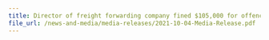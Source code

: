 ```yaml
---
title: Director of freight forwarding company fined $105,000 for offences under Customs Act
file_url: /news-and-media/media-releases/2021-10-04-Media-Release.pdf
---
```


